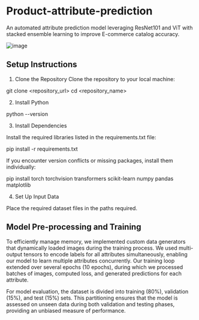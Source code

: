 # Product-attribute-prediction
An automated attribute prediction model leveraging ResNet101 and ViT with stacked ensemble learning to improve E-commerce catalog accuracy. 

![image](https://github.com/user-attachments/assets/070fff5a-a2f1-45a2-bc81-dbed69f0d9fa)


## Setup Instructions

1. Clone the Repository
Clone the repository to your local machine:

git clone <repository_url>
cd <repository_name>

2. Install Python

python --version

3. Install Dependencies

Install the required libraries listed in the requirements.txt file:

pip install -r requirements.txt

If you encounter version conflicts or missing packages, install them individually:

pip install torch torchvision transformers scikit-learn numpy pandas matplotlib

4. Set Up Input Data

Place the required dataset files in the paths required.

## Model Pre-processing and Training

To efficiently manage memory, we implemented custom data generators that dynamically loaded images during the training process. We used multi-output tensors to encode labels for all attributes simultaneously, enabling our model to learn multiple attributes concurrently. Our training loop extended over several epochs (10 epochs), during which we processed batches of images, computed loss, and generated predictions for each attribute.

For model evaluation, the dataset is divided into training (80\%), validation (15\%), and test (15\%) sets. This partitioning ensures that the model is assessed on unseen data during both validation and testing phases, providing an unbiased measure of performance.

